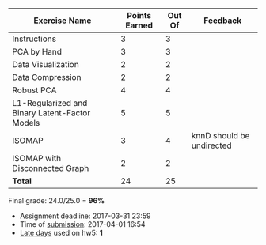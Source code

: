| Exercise Name                                  |   Points Earned |   Out Of | Feedback                  |
|------------------------------------------------|-----------------|----------|---------------------------|
| Instructions                                   |               3 |        3 |                           |
| PCA by Hand                                    |               3 |        3 |                           |
| Data Visualization                             |               2 |        2 |                           |
| Data Compression                               |               2 |        2 |                           |
| Robust PCA                                     |               4 |        4 |                           |
| L1-Regularized and Binary Latent-Factor Models |               5 |        5 |                           |
| ISOMAP                                         |               3 |        4 | knnD should be undirected |
| ISOMAP with Disconnected Graph                 |               2 |        2 |                           |
| **Total**                                      |              24 |       25 |                           |

Final grade: 24.0/25.0 = **96%**


- Assignment deadline: 2017-03-31 23:59
- Time of [submission](https://github.ubc.ca/cpsc340/jeanlam_nafis1_hw5): 2017-04-01 16:54
- [Late days](https://github.ubc.ca/cpsc340/home/blob/master/homework_instructions.md#late-submissions) used on hw5: **1**
